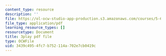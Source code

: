 ```yaml
---
content_type: resource
description: ''
file: https://ol-ocw-studio-app-production.s3.amazonaws.com/courses/5-61-physical-chemistry-fall-2017/3439c4954fc7b752114a702e7cb0419c_zwH9MjZl3v4.pdf
file_type: application/pdf
learning_resource_types: []
resourcetype: Document
title: 3play pdf file
type: OCWFile
uid: 3439c495-4fc7-b752-114a-702e7cb0419c
---
```

